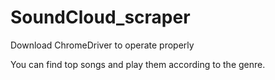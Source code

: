 # SoundCloud_scraper

Download ChromeDriver to operate properly

You can find top songs and play them according to the genre.



